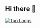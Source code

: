 ## Hi there 👋





[![Top Langs](https://github-readme-stats.vercel.app/api/top-langs/?username=saurabh-rawat-03)](https://github.com/anuraghazra/github-readme-stats)



<!--
**saurabh-rawat-03/saurabh-rawat-03** is a ✨ _special_ ✨ repository because its `README.md` (this file) appears on your GitHub profile.

Here are some ideas to get you started:

- 🔭 I’m currently working on ...
- 🌱 I’m currently learning ...
- 👯 I’m looking to collaborate on ...
- 🤔 I’m looking for help with ...
- 💬 Ask me about ...
- 📫 How to reach me: ...
- 😄 Pronouns: ...
- ⚡ Fun fact: ...
-->

